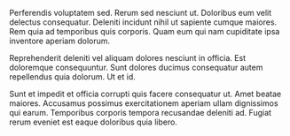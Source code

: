 Perferendis voluptatem sed. Rerum sed nesciunt ut. Doloribus eum velit delectus consequatur. Deleniti incidunt nihil ut sapiente cumque maiores. Rem quia ad temporibus quis corporis. Quam eum qui nam cupiditate ipsa inventore aperiam dolorum.
 Reprehenderit deleniti vel aliquam dolores nesciunt in officia. Est doloremque consequuntur. Sunt dolores ducimus consequatur autem repellendus quia dolorum. Ut et id.
 Sunt et impedit et officia corrupti quis facere consequatur ut. Amet beatae maiores. Accusamus possimus exercitationem aperiam ullam dignissimos qui earum. Temporibus corporis tempora recusandae deleniti ad. Fugiat rerum eveniet est eaque doloribus quia libero.